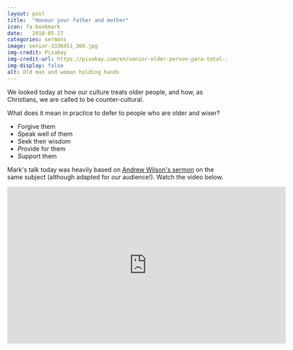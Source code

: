 ```yaml
---
layout: post
title:  "Honour your father and mother"
icon: fa-bookmark
date:   2018-05-27
categories: sermons
image: senior-3336451_360.jpg
img-credit: Pixabay
img-credit-url: https://pixabay.com/en/senior-older-person-para-total-3336451/
img-display: false
alt: Old man and woman holding hands
---
```

We looked today at how our culture treats older people, and how, as Christians, we are called to be counter-cultural. 
<!--more-->
What does it mean in practice to defer to people who are older and wiser?

- <em>F</em>orgive them
- <em>S</em>peak well of them
- <em>S</em>eek their wisdom
- <em>P</em>rovide for them
- <em>S</em>upport them

Mark's talk today was heavily based on <a href="http://kings.church/teaching/honor-your-father-and-mother/" target="_blank">Andrew Wilson's sermon</a> on the same subject (although adapted for our audience!). Watch the video below.

<iframe src="https://player.vimeo.com/video/259839113" width="640" height="360" frameborder="0" allowfullscreen></iframe>
